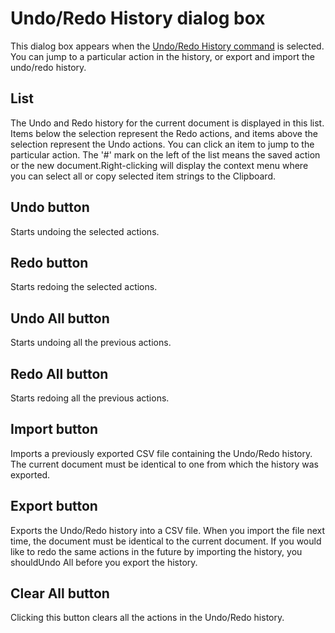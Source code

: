 # Undo/Redo History dialog box

This dialog box appears when the [Undo/Redo History command](../../cmd/edit/undo_history) is selected. You can jump to a particular action in the history, or export and import the undo/redo history.

## List

The Undo and Redo history for the current document is displayed in this list. Items below the selection represent the Redo actions, and items above the selection represent the Undo actions. You can click an item to jump to the particular action. The '#' mark on the left of the list means the saved action or the new document.Right-clicking will display the context menu where you can select all or copy selected item strings to the Clipboard.

## Undo button

Starts undoing the selected actions.

## Redo button

Starts redoing the selected actions.

## Undo All button

Starts undoing all the previous actions.

## Redo All button

Starts redoing all the previous actions.

## Import button

Imports a previously exported CSV file containing the Undo/Redo history. The current document must be identical to one from which the history was exported.

## Export button

Exports the Undo/Redo history into a CSV file. When you import the file next time, the document must be identical to the current document. If you would like to redo the same actions in the future by importing the history, you shouldUndo All before you export the history.

## Clear All button

Clicking this button clears all the actions in the Undo/Redo history.

